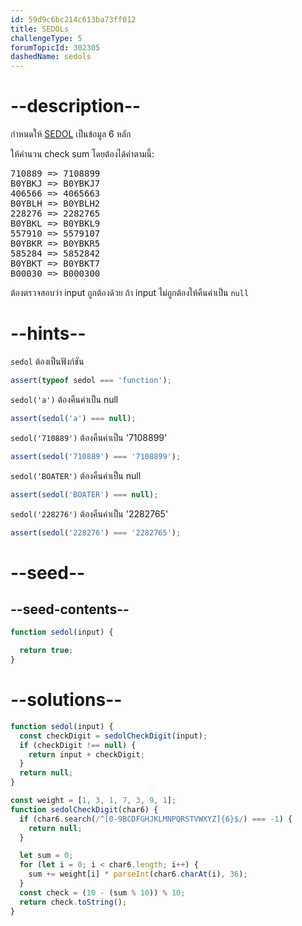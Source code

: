 ```yaml
---
id: 59d9c6bc214c613ba73ff012
title: SEDOLs
challengeType: 5
forumTopicId: 302305
dashedName: sedols
---
```


# --description--

กำหนดให้ [SEDOL](https://en.wikipedia.org/wiki/SEDOL "wp: SEDOL") เป็นข้อมูล 6 หลัก 

ให้คำนวน check sum โดยต้องได้ค่าตามนี้:

<pre>
710889 => 7108899
B0YBKJ => B0YBKJ7
406566 => 4065663
B0YBLH => B0YBLH2
228276 => 2282765
B0YBKL => B0YBKL9
557910 => 5579107
B0YBKR => B0YBKR5
585284 => 5852842
B0YBKT => B0YBKT7
B00030 => B000300
</pre>

ต้องตรวจสอบว่า input ถูกต้องด้วย ถ้า input ไม่ถูกต้องให้คืนค่าเป็น `null` 

# --hints--

`sedol` ต้องเป็นฟังก์ชัน

```js
assert(typeof sedol === 'function');
```

`sedol('a')` ต้องคืนค่าเป็น null

```js
assert(sedol('a') === null);
```

`sedol('710889')` ต้องคืนค่าเป็น '7108899'

```js
assert(sedol('710889') === '7108899');
```

`sedol('BOATER')` ต้องคืนค่าเป็น null

```js
assert(sedol('BOATER') === null);
```

`sedol('228276')` ต้องคืนค่าเป็น '2282765'

```js
assert(sedol('228276') === '2282765');
```

# --seed--

## --seed-contents--

```js
function sedol(input) {

  return true;
}
```

# --solutions--

```js
function sedol(input) {
  const checkDigit = sedolCheckDigit(input);
  if (checkDigit !== null) {
    return input + checkDigit;
  }
  return null;
}

const weight = [1, 3, 1, 7, 3, 9, 1];
function sedolCheckDigit(char6) {
  if (char6.search(/^[0-9BCDFGHJKLMNPQRSTVWXYZ]{6}$/) === -1) {
    return null;
  }

  let sum = 0;
  for (let i = 0; i < char6.length; i++) {
    sum += weight[i] * parseInt(char6.charAt(i), 36);
  }
  const check = (10 - (sum % 10)) % 10;
  return check.toString();
}
```
